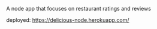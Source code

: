 A node app that focuses on restaurant ratings and reviews

deployed: https://delicious-node.herokuapp.com/